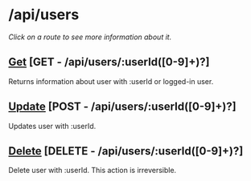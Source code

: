 # /api/users

*Click on a route to see more information about it.*

## [Get](get/README.md) [GET - /api/users/:userId([0-9]+)?]

Returns information about user with :userId or logged-in user.

## [Update](update/README.md) [POST - /api/users/:userId([0-9]+)?]

Updates user with :userId.

## [Delete](delete.md) [DELETE - /api/users/:userId([0-9]+)?]

Delete user with :userId. This action is irreversible.